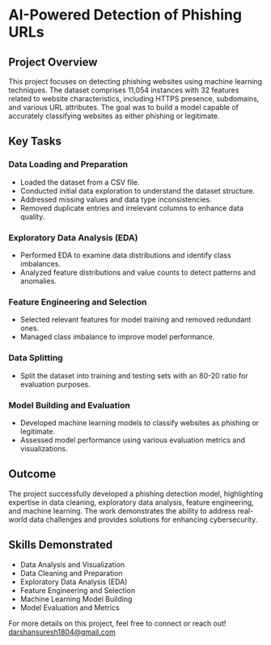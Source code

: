# AI-Powered Detection of Phishing URLs

## Project Overview

This project focuses on detecting phishing websites using machine learning techniques. The dataset comprises 11,054 instances with 32 features related to website characteristics, including HTTPS presence, subdomains, and various URL attributes. The goal was to build a model capable of accurately classifying websites as either phishing or legitimate.

## Key Tasks

### Data Loading and Preparation
- Loaded the dataset from a CSV file.
- Conducted initial data exploration to understand the dataset structure.
- Addressed missing values and data type inconsistencies.
- Removed duplicate entries and irrelevant columns to enhance data quality.

### Exploratory Data Analysis (EDA)
- Performed EDA to examine data distributions and identify class imbalances.
- Analyzed feature distributions and value counts to detect patterns and anomalies.

### Feature Engineering and Selection
- Selected relevant features for model training and removed redundant ones.
- Managed class imbalance to improve model performance.

### Data Splitting
- Split the dataset into training and testing sets with an 80-20 ratio for evaluation purposes.

### Model Building and Evaluation
- Developed machine learning models to classify websites as phishing or legitimate.
- Assessed model performance using various evaluation metrics and visualizations.

## Outcome

The project successfully developed a phishing detection model, highlighting expertise in data cleaning, exploratory data analysis, feature engineering, and machine learning. The work demonstrates the ability to address real-world data challenges and provides solutions for enhancing cybersecurity.

## Skills Demonstrated
- Data Analysis and Visualization
- Data Cleaning and Preparation
- Exploratory Data Analysis (EDA)
- Feature Engineering and Selection
- Machine Learning Model Building
- Model Evaluation and Metrics

For more details on this project, feel free to connect or reach out!
darshansuresh1804@gmail.com
